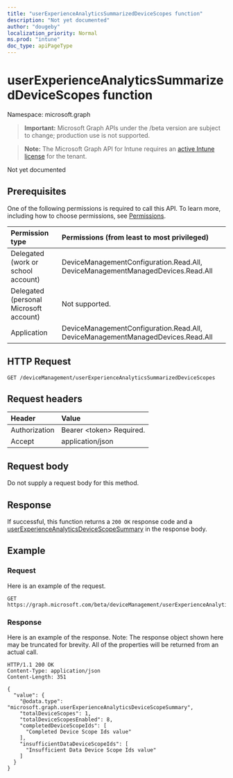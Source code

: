 ```yaml
---
title: "userExperienceAnalyticsSummarizedDeviceScopes function"
description: "Not yet documented"
author: "dougeby"
localization_priority: Normal
ms.prod: "intune"
doc_type: apiPageType
---
```


# userExperienceAnalyticsSummarizedDeviceScopes function

Namespace: microsoft.graph

> **Important:** Microsoft Graph APIs under the /beta version are subject to change; production use is not supported.

> **Note:** The Microsoft Graph API for Intune requires an [active Intune license](https://go.microsoft.com/fwlink/?linkid=839381) for the tenant.

Not yet documented

## Prerequisites
One of the following permissions is required to call this API. To learn more, including how to choose permissions, see [Permissions](/graph/permissions-reference).

|Permission type|Permissions (from least to most privileged)|
|:---|:---|
|Delegated (work or school account)|DeviceManagementConfiguration.Read.All, DeviceManagementManagedDevices.Read.All|
|Delegated (personal Microsoft account)|Not supported.|
|Application|DeviceManagementConfiguration.Read.All, DeviceManagementManagedDevices.Read.All|

## HTTP Request
<!-- {
  "blockType": "ignored"
}
-->
``` http
GET /deviceManagement/userExperienceAnalyticsSummarizedDeviceScopes
```

## Request headers
|Header|Value|
|:---|:---|
|Authorization|Bearer &lt;token&gt; Required.|
|Accept|application/json|

## Request body
Do not supply a request body for this method.

## Response
If successful, this function returns a `200 OK` response code and a [userExperienceAnalyticsDeviceScopeSummary](../resources/intune-devices-userexperienceanalyticsdevicescopesummary.md) in the response body.

## Example

### Request
Here is an example of the request.
``` http
GET https://graph.microsoft.com/beta/deviceManagement/userExperienceAnalyticsSummarizedDeviceScopes
```

### Response
Here is an example of the response. Note: The response object shown here may be truncated for brevity. All of the properties will be returned from an actual call.
``` http
HTTP/1.1 200 OK
Content-Type: application/json
Content-Length: 351

{
  "value": {
    "@odata.type": "microsoft.graph.userExperienceAnalyticsDeviceScopeSummary",
    "totalDeviceScopes": 1,
    "totalDeviceScopesEnabled": 8,
    "completedDeviceScopeIds": [
      "Completed Device Scope Ids value"
    ],
    "insufficientDataDeviceScopeIds": [
      "Insufficient Data Device Scope Ids value"
    ]
  }
}
```





